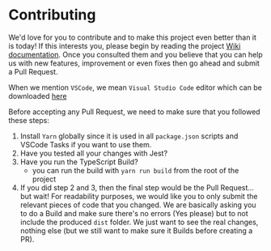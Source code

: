 # Contributing

We'd love for you to contribute and to make this project even better than it is today! If this interests you, please begin by reading the project [Wiki documentation](https://github.com/ghiscoding/slickgrid-universal/wiki). Once you consulted them and you believe that you can help us with new features, improvement or even fixes then go ahead and submit a Pull Request.

When we mention `VSCode`, we mean `Visual Studio Code` editor which can be downloaded [here](https://code.visualstudio.com)

Before accepting any Pull Request, we need to make sure that you followed these steps:
1. Install `Yarn` globally since it is used in all `package.json` scripts and VSCode Tasks if you want to use them.
2. Have you tested all your changes with Jest?
3. Have you run the TypeScript Build?
   - you can run the build with `yarn run build` from the root of the project
4. If you did step 2 and 3, then the final step would be the Pull Request... but wait! For readability purposes, we would like you to only submit the relevant pieces of code that you changed. We are basically asking you to do a Build and make sure there's no errors (Yes please) but to not include the produced `dist` folder. We just want to see the real changes, nothing else (but we still want to make sure it Builds before creating a PR).